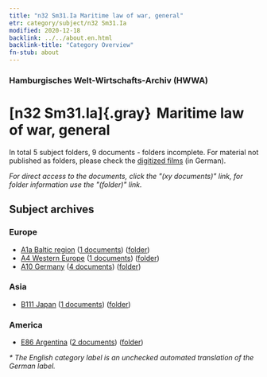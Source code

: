 ```yaml
---
title: "n32 Sm31.Ia Maritime law of war, general"
etr: category/subject/n32 Sm31.Ia
modified: 2020-12-18
backlink: ../../about.en.html
backlink-title: "Category Overview"
fn-stub: about
---
```


### Hamburgisches Welt-Wirtschafts-Archiv (HWWA)
# [n32 Sm31.Ia]{.gray}&#8201; Maritime law of war, general&#160; 





In total 5 subject folders, 9 documents - folders incomplete.
For material not published as folders, please check the [digitized films](/film/h1_sh) (in German).

_For direct access to the documents, click the "(xy documents)" link, for folder information use the "(folder)" link._

## Subject archives



### Europe

- [A1a Baltic region](../../../geo/about.en.html#A1a) (<a href="https://dfg-viewer.de/show/?tx_dlf[id]=https://pm20.zbw.eu/mets/sh/1408xx/140894/1456xx/145604/public.mets.en.xml" target="_blank">1 documents</a>) ([folder](http://purl.org/pressemappe20/folder/sh/140894,145604))
- [A4 Western Europe](../../../geo/about.en.html#A4) (<a href="https://dfg-viewer.de/show/?tx_dlf[id]=https://pm20.zbw.eu/mets/sh/1408xx/140897/1456xx/145604/public.mets.en.xml" target="_blank">1 documents</a>) ([folder](http://purl.org/pressemappe20/folder/sh/140897,145604))
- [A10 Germany](../../../geo/about.en.html#A10) (<a href="https://dfg-viewer.de/show/?tx_dlf[id]=https://pm20.zbw.eu/mets/sh/1261xx/126128/1456xx/145604/public.mets.en.xml" target="_blank">4 documents</a>) ([folder](http://purl.org/pressemappe20/folder/sh/126128,145604))

### Asia

- [B111 Japan](../../../geo/about.en.html#B111) (<a href="https://dfg-viewer.de/show/?tx_dlf[id]=https://pm20.zbw.eu/mets/sh/1412xx/141272/1456xx/145604/public.mets.en.xml" target="_blank">1 documents</a>) ([folder](http://purl.org/pressemappe20/folder/sh/141272,145604))

### America

- [E86 Argentina](../../../geo/about.en.html#E86) (<a href="https://dfg-viewer.de/show/?tx_dlf[id]=https://pm20.zbw.eu/mets/sh/1416xx/141692/1456xx/145604/public.mets.en.xml" target="_blank">2 documents</a>) ([folder](http://purl.org/pressemappe20/folder/sh/141692,145604))


_* The English category label is an unchecked automated translation of the German label._

